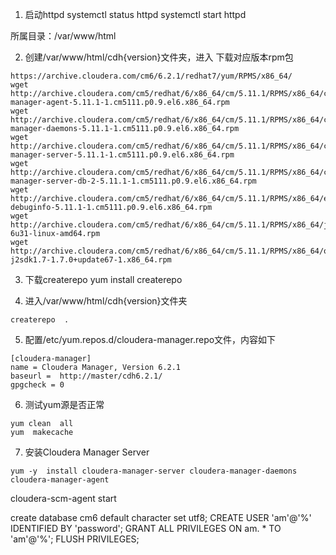 1. 启动httpd
systemctl status httpd
systemctl start httpd

所属目录：/var/www/html

2. 创建/var/www/html/cdh{version}文件夹，进入
下载对应版本rpm包
```
https://archive.cloudera.com/cm6/6.2.1/redhat7/yum/RPMS/x86_64/
wget http://archive.cloudera.com/cm5/redhat/6/x86_64/cm/5.11.1/RPMS/x86_64/cloudera-manager-agent-5.11.1-1.cm5111.p0.9.el6.x86_64.rpm
wget http://archive.cloudera.com/cm5/redhat/6/x86_64/cm/5.11.1/RPMS/x86_64/cloudera-manager-daemons-5.11.1-1.cm5111.p0.9.el6.x86_64.rpm
wget http://archive.cloudera.com/cm5/redhat/6/x86_64/cm/5.11.1/RPMS/x86_64/cloudera-manager-server-5.11.1-1.cm5111.p0.9.el6.x86_64.rpm
wget http://archive.cloudera.com/cm5/redhat/6/x86_64/cm/5.11.1/RPMS/x86_64/cloudera-manager-server-db-2-5.11.1-1.cm5111.p0.9.el6.x86_64.rpm
wget http://archive.cloudera.com/cm5/redhat/6/x86_64/cm/5.11.1/RPMS/x86_64/enterprise-debuginfo-5.11.1-1.cm5111.p0.9.el6.x86_64.rpm
wget http://archive.cloudera.com/cm5/redhat/6/x86_64/cm/5.11.1/RPMS/x86_64/jdk-6u31-linux-amd64.rpm
wget http://archive.cloudera.com/cm5/redhat/6/x86_64/cm/5.11.1/RPMS/x86_64/oracle-j2sdk1.7-1.7.0+update67-1.x86_64.rpm
```


3. 下载createrepo
yum install createrepo

4. 进入/var/www/html/cdh{version}文件夹
```
createrepo  .
```

5. 配置/etc/yum.repos.d/cloudera-manager.repo文件，内容如下
```
[cloudera-manager]
name = Cloudera Manager, Version 6.2.1
baseurl =  http://master/cdh6.2.1/
gpgcheck = 0
```

6. 测试yum源是否正常
```
yum clean  all
yum  makecache
```


7. 安装Cloudera Manager Server
```
yum -y  install cloudera-manager-server cloudera-manager-daemons  cloudera-manager-agent
```


cloudera-scm-agent start




create database cm6 default character set utf8;
CREATE USER 'am'@'%' IDENTIFIED BY 'password';
GRANT ALL PRIVILEGES ON am. * TO 'am'@'%';
FLUSH PRIVILEGES;

